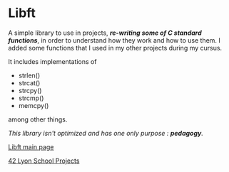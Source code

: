 # Libft
A simple library to use in projects, ***re-writing some of C standard functions***, in order to understand how they work and how to use them. I added some functions that I used in my other projects during my cursus.

It includes implementations of 
- strlen()
- strcat()
- strcpy()
- strcmp()
- memcpy()

among other things.

*This library isn't optimized and has one only purpose : **pedagogy**.*

[Libft main page](https://github.com/Cerveaulent/Libft)

[42 Lyon School Projects](https://github.com/Cerveaulent/42_Lyon_School_Projects/blob/master/README.md)
